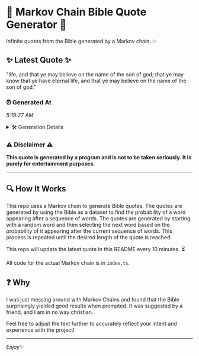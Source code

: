 # 📖 Markov Chain Bible Quote Generator 📖

Infinite quotes from the Bible generated by a Markov chain. ✨

## ✨ Latest Quote ✨
"life, and that ye may believe on the name of the son of god; that ye may know that ye have eternal life, and that ye may believe on the name of the son of god."

### ⏰ Generated At
*5:19:27 AM*

<details>
    <summary>🛠️ Generation Details</summary>
    <p>
        <strong>🌱 Seed:</strong> life,<br>
        <strong>🔄 Iterations:</strong> 35<br>
        <strong>📜 Context History:</strong><br>[ life, ]: and<br>[ life,, and ]: that<br>[ life,, and, that ]: ye<br>[ life,, and, that, ye ]: may<br>[ life,, and, that, ye, may ]: believe<br>[ life,, and, that, ye, may, believe ]: on<br>[ and, that, ye, may, believe, on ]: the<br>[ that, ye, may, believe, on, the ]: name<br>[ ye, may, believe, on, the, name ]: of<br>[ may, believe, on, the, name, of ]: the<br>[ believe, on, the, name, of, the ]: son<br>[ on, the, name, of, the, son ]: of<br>[ the, name, of, the, son, of ]: god;<br>[ name, of, the, son, of, god; ]: that<br>[ of, the, son, of, god;, that ]: ye<br>[ the, son, of, god;, that, ye ]: may<br>[ son, of, god;, that, ye, may ]: know<br>[ of, god;, that, ye, may, know ]: that<br>[ god;, that, ye, may, know, that ]: ye<br>[ that, ye, may, know, that, ye ]: have<br>[ ye, may, know, that, ye, have ]: eternal<br>[ may, know, that, ye, have, eternal ]: life,<br>[ know, that, ye, have, eternal, life, ]: and<br>[ that, ye, have, eternal, life,, and ]: that<br>[ ye, have, eternal, life,, and, that ]: ye<br>[ have, eternal, life,, and, that, ye ]: may<br>[ eternal, life,, and, that, ye, may ]: believe<br>[ life,, and, that, ye, may, believe ]: on<br>[ and, that, ye, may, believe, on ]: the<br>[ that, ye, may, believe, on, the ]: name<br>[ ye, may, believe, on, the, name ]: of<br>[ may, believe, on, the, name, of ]: the<br>[ believe, on, the, name, of, the ]: son<br>[ on, the, name, of, the, son ]: of<br>[ the, name, of, the, son, of ]: god.<br>
    </p>
</details>

### ⚠️ Disclaimer ⚠️
**This quote is generated by a program and is not to be taken seriously. It is purely for entertainment purposes.**

---

## 🔍 How It Works

This repo uses a Markov chain to generate Bible quotes. The quotes are generated by using the Bible as a dataset to find the probability of a word appearing after a sequence of words. The quotes are generated by starting with a random word and then selecting the next word based on the probability of it appearing after the current sequence of words. This process is repeated until the desired length of the quote is reached.

This repo will update the latest quote in this README every 10 minutes. ⏳

All code for the actual Markov chain is in `index.ts`.

## ❓ Why

I was just messing around with Markov Chains and found that the Bible surprisingly yielded good results when prompted. 
It was suggested by a friend, and I am in no way christian.

Feel free to adjust the text further to accurately reflect your intent and experience with the project!

---

*Enjoy*✨
